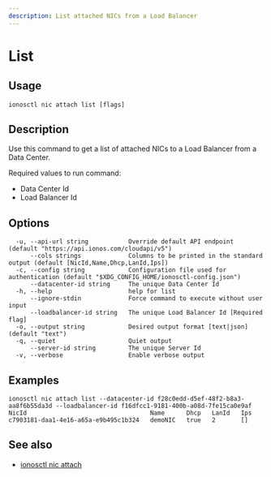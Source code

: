 ```yaml
---
description: List attached NICs from a Load Balancer
---
```


# List

## Usage

```text
ionosctl nic attach list [flags]
```

## Description

Use this command to get a list of attached NICs to a Load Balancer from a Data Center.

Required values to run command:
- Data Center Id
- Load Balancer Id

## Options

```text
  -u, --api-url string           Override default API endpoint (default "https://api.ionos.com/cloudapi/v5")
      --cols strings             Columns to be printed in the standard output (default [NicId,Name,Dhcp,LanId,Ips])
  -c, --config string            Configuration file used for authentication (default "$XDG_CONFIG_HOME/ionosctl-config.json")
      --datacenter-id string     The unique Data Center Id
  -h, --help                     help for list
      --ignore-stdin             Force command to execute without user input
      --loadbalancer-id string   The unique Load Balancer Id [Required flag]
  -o, --output string            Desired output format [text|json] (default "text")
  -q, --quiet                    Quiet output
      --server-id string         The unique Server Id
  -v, --verbose                  Enable verbose output
```

## Examples

```text
ionosctl nic attach list --datacenter-id f28c0edd-d5ef-48f2-b8a3-aa8f6b55da3d --loadbalancer-id f16dfcc1-9181-400b-a08d-7fe15ca0e9af 
NicId                                  Name      Dhcp   LanId   Ips
c7903181-daa1-4e16-a65a-e9b495c1b324   demoNIC   true   2       []
```

## See also

* [ionosctl nic attach](./)

